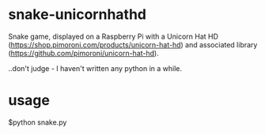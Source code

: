 # snake-unicornhathd

Snake game, displayed on a Raspberry Pi with a Unicorn Hat HD (https://shop.pimoroni.com/products/unicorn-hat-hd) and associated library (https://github.com/pimoroni/unicorn-hat-hd).

..don't judge - I haven't written any python in a while. 

# usage
$python snake.py




